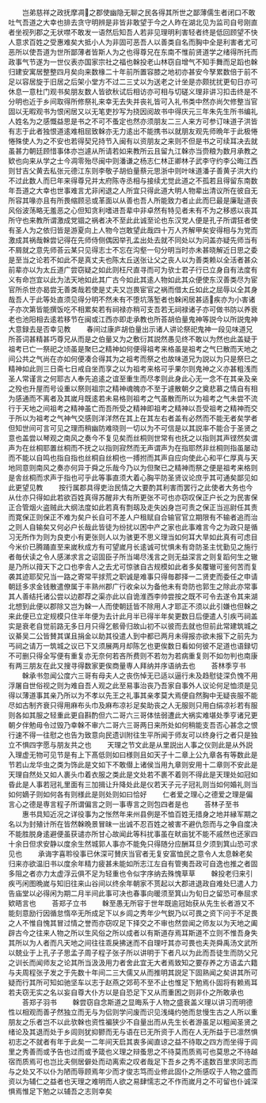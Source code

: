 <!-- { "loadSidebar": true } -->
　　岂弟慈祥之政抚摩凋之郡使幽隐无聊之民各得其所世之鄙薄儒生者闭口不敢吐气吾道之大幸也排去贪守明辨是非皆非敢望于今之人昨在湖北见为监司自号刚直者坐视列郡之无状噤不敢发一语然后知吾人若非见理明利害轻者终是低回顾望不快人意求百姓之受惠难矣大抵小人为非固可恶吾人以善类自名而胸中全是利害者尤可恶所以使吾道为世所鄙薄者皆斯人为之也得尊兄在东南不惟前贤道学之绪得所托而政事气节遂为一世仪表亦国家宗社之福也榦投老山林窃自增气不知手舞而足蹈也榦归建安寓居整整四月矣向来数椽二十年前所置容膝之地初亦甚安今孥累数倍于前不足以容居旋于旧居之后架小堂方不过二三丈以为送老之计坐是亦颇扰扰更旬日亦可休息一意杜门观书矣朋友数人皆欲秋试后相访亦可相与切磋义理非讲习扣击终是不分明也近于乡间取得所修祭礼来幸无去失并丧礼皆可入礼书类中然亦尚欠修整当官固以无暇观书为恨闲居又以无笔吏抄写为挠因阅故书中得庆元三年朱先生所书编礼人姓名为之感慨益思是书之不可不蚤定也然亦须朋友二三人来方可参订味道子洪皆有志于此者独恨道逺难相屈致榦亦无力逺出不能携书以就朋友观先师晩年于此极惓惓殊使人为之不安也若得契兄持节入闽有以资朋友之来则不但是书之可续耳决去就虽甚力朝廷顾惜事体亦岂遽从所请若如来教所云且留九江榦亦当赍粮为数月承教之欵也向来从学之士今凋零殆尽闽中则潘谦之杨志仁林正卿林子武李守约李公晦江西则甘吉父黄去私张元德江东则李敬子胡伯量蔡元思浙中则叶味道潘子善黄子洪大约不过此数人而巳年来得尊兄并太府陈寺丞相与接续尤觉此道之不孤若且得留东南数年吾道之大幸也世事难言尤非闲退之人所宜只得此道大明人物辈出清议所在彼自无所容其喙亦且有所畏缩顾忌或革面以从善也吾人所能致力者止此而巳最是廉耻道丧风俗波荡略无羞恶之心但知贪利嗜进吾辈中非卓然有特见者未有不为之移惑以丧其所守也来教所谓激成党锢之祸者决不至此此诚至论也东汉党人便是孔子所谓狂者使有圣人为之依归皆是游夏向上人物今岂敢望此哉四十万人齐解甲矣安得相与为党而激成其祸哉榦尝记得在先师侍侧偶因举孔孟出处去就不同处以为问盖亦疑先师当有不屑就之意先师荅云某只见得志士不忘在沟壑一句分明当时亦未甚晓解近日思之委是至当之论若不如此不是真丈夫也陈太丘送张让父之丧人以为善类赖以全活者甚众前辈亦以为太丘道广尝窃疑之如此则枉尺直寻而可为欤士君子行已立身自有法度有义有命岂宜以此为法天地如此其广古今如此其逺人物如此其众便使东汉善类尽为宦官所杀世亦曷尝无善类哉若使是丈夫又岂畏宦官之祸而借太丘如此之屈辱以全其身哉吾人于此等处直须见得分明不然未有不堕坑落堑者也榦闲居甚适疾亦为小害诸子亦次第皆能撰饭吃不相累矣若有祠禄亦稍可支吾若无祠禄诸子亦可做书防以养衰老也池阳相去逺若移节在闽或江西亦即走承教也所荅胡伯量鬼神等説今以所説鬼神大意録去是否幸见教
　　春间过康庐胡伯量出示诸人讲论祭祀鬼神一段见味道兄所荅词甚精甚巧尊兄从而是之伯量又为之敷衍其説然愚见终不敢以为然也此盖疑于祖考已亡一祭祀之顷虽是聚巳之精神如何便得祖考来格虽是祖考之气巳散而天地之间公共之气尚在亦如何便凑合得其为之祖考而祭之也故味道兄为説以为只是祭巳之精神如此则三日斋七日戒自坐而享之以为祖考来格可乎果尔则鬼神之义亦甚粗浅而圣人常谨言之何耶古人奉先追逺之谊至重生而尽孝则此身此心无一念不在其亲及亲之殁也升屋而号设重以祭则祖宗之精神魂魄亦不至于遽散朝夕之奠悲慕之情自有相为感通而不离者及其嵗月既逺若未易格则祖考之气虽散而所以为祖考之气未尝不流行于天地之间祖考之精神虽亡而吾所受之精神即祖考之精神以吾受祖考之精神而交于所以为祖考之气神气交感则洋洋然在其上在其左右者盖有必然而不能无者矣学者但知世间可言可见之理而稍幽防难晓则一切以为不可信是以其説率不能合于圣贤之意也盖尝以琴观之南风之奏今不复见矣而丝桐则世常有也抚之以指则其声铿然矣谓声为在丝桐耶置丝桐而不抚之以指则寂然而无声谓声为在指耶然非丝桐则指虽屡动而不能以自鸣也指自指也丝桐自丝桐也一搏拊而其声自应向使此心和平仁厚真与天地同意则南风之奏亦何异于舜之乐哉今乃以为但聚已之精神而祭之便是祖考来格则是舎丝桐而求声于指也可乎此等事直须大着心胸平防圣贤议论庶乎其可通矣鄙见如此更望见教
　　按行属郡具得吏治民情之大要酌其利害而罢行之此使者大务也今从仕亦只得如此若欲百姓真得苏醒非大有所更张不可也亦窃叹保正户长之为民害保正合管烟火盗贼此大纲法度如此若真有剽刼及走失凶身岂可责之保正当巡尉任其责而寛保正则保正不难为矣户长自可不差人户租赋自合输官官立期限有不输者追而治之则人自输矣又何必户长哉此皆徒为纷扰以困中产之家也此事难言今之为政只是循习无所作为则为良吏小有更张则人以为骇更不思义理当如何耳大旱如此真有可虑目今米价已腾踊直至来嵗秋成方有可望嵗月长逺诚可忧惧未有竒防圣主忧勤见之施行者毎伏读之令人感涕求言之诏固臣子所当竭尽浅言之则无益深言之则复蹈何生之辙是乃所以箝天下之口也李舎人之去尤可惊骇自古规模如此者多矣覆辙可鉴何苦而复袭其迹耶契兄当一路之寄常平捄荒之职诚是难事只得毎郡择一二贤吏而委任之申请朝廷多求金钱散遣僚属于丰熟州郡广行收籴以为备他未有竒防也郭生之除此亦常事其人善结托诸公尝以边郡荐之渠亦此以自诡淮西李帅尝按之既不可令去遂令其来湖北想到此便以郡除又岂为榦一人而使朝廷皆不除用人才耶正不须以此引嫌也但榦之来此便已立定规模只住半年便为去计此月半已得半年矣更数日后便遣人引疾丐祠盖实是衰老自觉前路无多日月只得乞骸骨归故山初不以彼而去就也但前此常建筑城之议綦吴二公皆賛其谋且捐金以助其役遣人到中都已两月未得报亦欲未报下之前先为丐祠之请万一筑城之议已下又须展两月却陈乞也更俟数日看如何彼不足道也语録切不可删只得全写便有重复亦无奈何若吝所费则不若勿为若病重复则不如勿判也南康有两三朋友在此又搜寻得数家更俟商量専人拜纳并序语纳去也
　　荅林季亨书
　　榦承书忽闻公度六三哥有母夫人之丧伤悼无已适以逼行未及趋慰徒深负愧不用浮屠自世俗视之则为难自吾人观之此至易事治丧乃吾家自事外人议论何足恤须是见得以薄道事其亲乃所以为不孝以先王之礼事其亲孝莫大焉便自然胸中无疑丧服不能尽如古制齐衰只得用麻布头巾及麻布凉衫足矣助丧之人无服则只用白绢凉衫若有服则各如其服之轻重此更自斟酌但六二哥六三哥体怯弱遭此大祸实难堪处季亨诸兄更朝夕伴勉毋令过毁乃幸榦不审六二哥六三哥两日来所处如何稍能支吾否心甚念之恨行速不得一往慰之也告为致意向民遗训附往生平所闻于师友可以终身行之者只是独立不惧四字愿与朋友共之也
　　天理之节文此是从里説出人事之仪则此是从外説入理虚无物可见节是有上下髙低则如曰様则且如天子十二章上公九章各有等数此是节若山龙华虫之类为饰此是文如下不敢僣上诸侯当用九章则安用十二章则不安此是天理自然处又如人裹头巾着衣服之类此是文处若不裹不着则不得此是天理处如冠如昏此是人事若冠礼里面有三加揖让升降处此是仪若天子元子冠礼则当如何婚礼则当如何嫡子则如何各有则様此是则处则如曰恰好
　　仁者爱之理心之德爱之理是偏言心之德是専言程子所谓偏言之则一事専言之则包四者是也
　　荅林子至书
　　惠书具知近况之详役事为之怅然年来州县例是不恤百姓无措身之地并縁军期之名以为封殖计所在皆然榦晩景冒昧一出诚不忍百姓之被害不避仇怨而与之争自度决不能胜脱身逺避便虽获谴亦所甘心故闻此等科扰事虽在畎亩犹不能不戚然也还家四十余日但求安静以度余生然城郭人事亦不能免只得随分应酬耳旦夕须到箕山恐可求见也
　　承诲字喜聆役事已休深可賛庆当官者无复安富恤民之意令人太息榦老矣归来亦欲温旧书以度余年精力疲甚未能如所志江左自有管夷吾政可自逸也推之者固多阻之者亦力太虚浮云俱不足为轻重也令似字序纳去殊愧草草
　　榦投老归来引疾丐闲图晩嵗与知旧往来山谷间以终余年朝家不贳起以大郡进退政自难处巳遣人力告庙堂以必得闲为期二月半间此事可决也春事向暖须至箕山为旬日之留恐可奉屈求欵晤言也
　　荅郑子立书
　　榦至愚无所容于世年既逾冠始获从先生长者游又不能刻意励行因循怠惰卒无所成足下以乡闾之秀年少气鋭乃以可畏之资下问于不足畏之人不惟自愧其冒过情之誉而亦窃叹足下择交之不审也然尝闻之师友以为天地之阖辟古今之往来人物之所以生风俗之所以成者以有斯道存焉耳斯道不立则不惟吾身失其所以为人者而凡天地之间往往乖戾拂迷而不自理吁其亦可畏也夫尧舜禹汤文武所以兢业于上孔子子思孟子周子程子张子所以讲明于下者凡以为此而吾徒生而防父兄之训长而闻师友之论其所当汲汲用力者舍此宜无大者焉致知之要存养之方语孟六籍与夫周程张子发之于先数十年间二三大儒又从而推明其説足下固熟闻之矣讲其所可疑而行其所可知如驰坚车以志于赵燕之郊苟不至不止也惟足下勉焉仆固将有赖焉耳若夫窃无实之名以妄自尊大仆方以是自恐足下又从而重困之则非仆之所敢承也
　　荅郑子羽书
　　榦尝窃自念斯道之显晦系于人物之盛衰盖义理以讲习而明德性以相观而善孑然独立而无与为侣则学问废而识见浅绳约弛而怠慢生古之人所以重朋友之乐者岂不以此欤榦也资性褊狭少不自量出而从先生长者游虽足以粗闻圣贤之绪论及其退而处于乡闾则犹抑鬰而无与语在已无所资于人而在人无所益于已凛然惧初志之不就者有年于此矣一二年间天启其衷多闻直谅之益不待取之四方而坐得于闾里之秀善而或予告也过而或予箴也义理之辩蚤思之不待莫而质焉可也莫思之不待越宿而质焉可也岂比夫侧居僻处而动离索之叹者哉足下吾乡之秀不逺数百里求同志而与之处又不以仆为陋而辱顾焉年少而才俊志笃而业修此固仆之所感叹于人物之盛而资以为辅仁之益者也天理之难明而人欲之易肆懦志之不作而嵗月之不可留也仆诚深惧焉惟足下勉之以辅吾之志则幸矣
